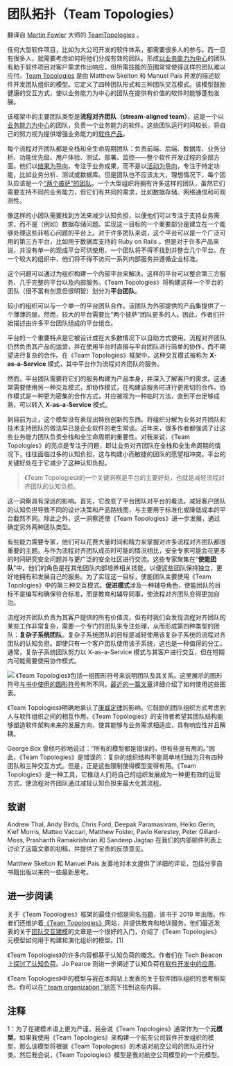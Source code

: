 # 团队拓扑（Team Topologies）

翻译自 [Martin Fowler](https://martinfowler.com/) 大师的 [TeamTopologies](https://martinfowler.com/bliki/TeamTopologies.html) 。

任何大型软件项目，比如为大公司开发的软件体系，都需要很多人的参与。而一旦有很多人，就需要考虑如何将他们分成有效的团队。形成[以业务能力为中心](https://martinfowler.com/bliki/BusinessCapabilityCentric.html)的团队有助于软件项目对客户需求作出响应，但所需技能的范围常常使得这样的团队难以应付。[Team Topologies](https://www.amazon.com/gp/product/1942788819/ref=as_li_tl?ie=UTF8&camp=1789&creative=9325&creativeASIN=1942788819&linkCode=as2&tag=martinfowlerc-20) 是由 Matthew Skelton 和 Manuel Pais 开发的描述软件开发团队组织的模型。它定义了四种团队形式和三种团队交互模式。该模型鼓励健康的交互方式，使以业务能力为中心的团队在提供有价值的软件时能够蓬勃发展。

该框架中的主要团队类型是**流程对齐团队（stream-aligned team）**，这是一个以[业务能力为中心](https://martinfowler.com/bliki/BusinessCapabilityCentric.html)的团队，负责一个业务能力的软件。这些团队运行时间较长，将自己的努力视为提供增强业务能力的[软件产品](https://martinfowler.com/articles/products-over-projects.html)。

每个流程对齐团队都是全栈和全生命周期团队：负责前端、后端、数据库、业务分析、功能优先级、用户体验、测试、部署、监控——整个软件开发过程的全部方面。他们以[结果为导向](https://martinfowler.com/bliki/OutcomeOriented.html)，专注于业务成果，而不是以[活动为导向](https://martinfowler.com/bliki/ActivityOriented.html)，专注于特定功能，比如业务分析、测试或数据库。但是团队也不应该太大，理想情况下，每个团队应该是一个[“两个披萨”的团队](https://martinfowler.com/bliki/TwoPizzaTeam.html)。一个大型组织将拥有许多这样的团队，虽然它们需要支持不同的业务能力，但它们有共同的需求，比如数据存储、网络通信和可观测性。

像这样的小团队需要找到方法来减少认知负担，以便他们可以专注于支持业务需求，而不是（例如）数据存储问题。实现这一目标的一个重要部分是建立在一个能够处理这些非核心问题的平台上。对于许多团队来说，这个平台可以是一个广泛可用的第三方平台，比如用于数据库支持的 Ruby on Rails 。但是对于许多产品来说，并没有单一的现成平台可供使用，一个团队将不得不找到并整合几个平台。在一个较大的组织中，他们将不得不访问一系列内部服务并遵循企业标准。

这个问题可以通过为组织构建一个内部平台来解决。这样的平台可以整合第三方服务、几乎完整的平台以及内部服务。《Team Topologies》将构建这样一个平台的团队（很不富有创意但很明智）划分为**平台团队**。

较小的组织可以与一个单一的平台团队合作，该团队为外部提供的产品集提供了一个薄薄的层。然而，较大的平台需要比“两个披萨”团队更多的人。因此，作者们开始描述由许多平台团队组成的平台组合。

平台的一个重要特点是它被设计成在大多数情况下以自助方式使用。流程对齐团队仍然负责其产品的运营，并在使用平台时直接与平台团队进行简单的协作，而不期望进行复杂的合作。在《Team Topologies》框架中，这种交互模式被称为 **X-as-a-Service** 模式，其中平台作为流程对齐团队的服务。

然而，平台团队需要将它们的服务构建为产品本身，并深入了解客户的需求。这通常需要使用另一种交互模式，即协作模式，在构建该服务时进行更密切的合作。协作模式是一种更为密集的合作方式，并应被视为一种临时方法，直到平台足够成熟，可以转入 **X-as-a-Service** 模式。

到目前为止，这个模型没有表现出特别创新的东西。将组织分解为业务对齐团队和技术支持团队的做法早已是企业软件的老生常谈。近年来，很多作者都强调了让这些业务能力团队负责全栈和全生命周期的重要性。对我来说，《Team Topologies》的亮点是专注于问题，即让业务对齐团队在全栈和全生命周期的情况下，往往面临过多的认知负担，这与构建小而敏捷的团队的愿望相冲突。平台的关键好处在于它减少了这种认知负担。

> 《Team Topologies》的一个关键洞察是平台的主要好处，也就是减轻流程对齐团队的认知负担。

这一洞察具有深远的影响。首先，它改变了平台团队对平台的看法。减轻客户团队的认知负担导致不同的设计决策和产品路线图，与主要用于标准化或降低成本的平台截然不同。除此之外，这一洞察还使《Team Topologies》进一步发展，通过确定另外两种团队类型。

有些能力需要专家，他们可以花费大量时间和精力来掌握对许多流程对齐团队都很重要的主题。与作为流程对齐团队成员时可能的情况相比，安全专家可能会花更多的时间研究安全问题并与更广泛的安全社区进行交流。这些专家聚集在“**使能团队**”中，他们的角色是在其他团队内部培养相关技能，以便这些团队保持独立，更好地拥有和发展自己的服务。为了实现这一目标，使能团队主要使用《Team Topologies》中的第三种交互模式。**促进模式**涉及一种辅导角色，使能团队的目标不是编写和确保符合标准，而是教育和辅导同事，使流程对齐团队变得更加自治。

流程对齐团队负责为其客户提供的所有价值流，但有时我们会发现流程对齐团队的某些工作非常复杂，需要一个专门的团队来专注处理，从而形成第四种类型的团队：**复杂子系统团队**。复杂子系统团队的目标是减轻使用该复杂子系统的流程对齐团队的认知负担。即使只有一个客户团队使用该子系统，这也是一种值得的分工。通常，复杂子系统团队努力以 X-as-a-Service 模式与其客户进行交互，但在短期内可能需要使用协作模式。

![](https://martinfowler.com/bliki/images/team-topologies/diagram.png)
《Team Topologies》包括一组图形符号来说明团队及其关系。这里展示的图形符号[与书中使用的图形符号](https://github.com/TeamTopologies/Team-Shape-Templates)有所不同。[最近的一篇文章](https://teamtopologies.com/key-concepts-content/team-interaction-modeling-with-team-topologies)详细介绍了如何使用这些图表。

《Team Topologies》明确地承认了[康威定律](https://martinfowler.com/bliki/ConwaysLaw.html)的影响。它鼓励的团队组织方式考虑到人与软件组织之间的相互作用。《Team Topologies》的支持者希望其团队结构能够塑造软件架构未来的发展方向，使其能够与业务需求相适应，具有响应性并且解耦。

George Box 曾经巧妙地说过：“所有的模型都是错误的，但有些是有用的。”因此，《Team Topologies》是错误的：复杂的组织结构不能简单地归结为只有四种团队和三种交互方式。但是，正是这些限制使得模型变得有用。《Team Topologies》是一种工具，它推动人们将自己的组织发展成为一种更有效的运营方式，使流程对齐团队通过减轻认知负担来最大化其流程。

## 致谢

Andrew Thal, Andy Birds, Chris Ford, Deepak Paramasivam, Heiko Gerin, Kief Morris, Matteo Vaccari, Matthew Foster, Pavlo Kerestey, Peter Gillard-Moss, Prashanth Ramakrishnan 和 Sandeep Jagtap 在我们的内部邮件列表上讨论了这篇文章的初稿，并提供了宝贵的反馈意见。

Matthew Skelton 和 Manuel Pais 友善地对本文提供了详细的评论，包括分享自书籍出版以来的一些最新思考。

## 进一步阅读

关于《Team Topologies》框架的最佳介绍是同名[书籍](https://www.amazon.com/gp/product/1942788819/ref=as_li_tl?ie=UTF8&camp=1789&creative=9325&creativeASIN=1942788819&linkCode=as2&tag=martinfowlerc-20)，该书于 2019 年出版。作者们还维护着[《Team Topologies》](https://teamtopologies.com/)网站，并提供教育和培训服务。他们最近发表的关于[团队交互建模](https://teamtopologies.com/key-concepts-content/team-interaction-modeling-with-team-topologies)的文章是一个很好的入门，介绍了《Team Topologies》元模型如何用于构建和演化组织的模型。[1]

《Team Topologies》的许多内容都基于认知负荷的概念。作者们在 Tech Beacon 上[探讨了认知负荷](https://techbeacon.com/app-dev-testing/forget-monoliths-vs-microservices-cognitive-load-what-matters)。Jo Pearce 则进一步阐述了认知负荷在[软件开发中的应用](https://12devsofxmas.co.uk/2015/12/day-3-managing-cognitive-load-for-team-learning/)。

《Team Topologies》中的模型与我在本网站上发表的关于软件团队组织的思考相契合。你可以在[“ team organization ”标签](https://martinfowler.com/tags/team%20organization.html)下找到这些内容。

## 注释

1：为了在建模术语上更为严谨，我会说《Team Topologies》通常作为一个**元模型**。如果我使用《Team Topologies》来构建一个航空公司软件开发组织的模型，那么该模型将根据《Team Topologies》的术语对航空公司的团队进行分类。然后我会说，《Team Topologies》模型是我对航空公司模型的一个元模型。